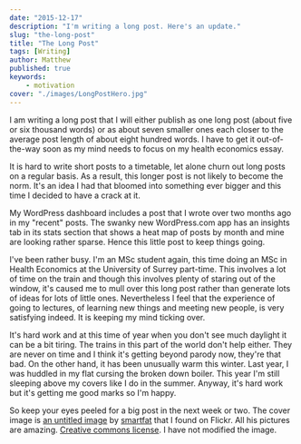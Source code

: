 ```yaml
---
date: "2015-12-17"
description: "I'm writing a long post. Here's an update."
slug: "the-long-post" 
title: "The Long Post"
tags: [Writing]
author: Matthew
published: true
keywords:
    - motivation
cover: "./images/LongPostHero.jpg"
---
```


I am writing a long post that I will either publish as one long post (about five or six thousand words) or as about seven smaller ones each closer to the average post length of about eight hundred words. I have to get it out-of-the-way soon as my mind needs to focus on my health economics essay.

It is hard to write short posts to a timetable, let alone churn out long posts on a regular basis. As a result, this longer post is not likely to become the norm. It's an idea I had that bloomed into something ever bigger and this time I decided to have a crack at it.

My WordPress dashboard includes a post that I wrote over two months ago in my "recent" posts. The swanky new WordPress.com app has an insights tab in its stats section that shows a heat map of posts by month and mine are looking rather sparse. Hence this little post to keep things going.

I've been rather busy. I'm an MSc student again, this time doing an MSc in Health Economics at the University of Surrey part-time. This involves a lot of time on the train and though this involves plenty of staring out of the window, it's caused me to mull over this long post rather than generate lots of ideas for lots of little ones. Nevertheless I feel that the experience of going to lectures, of learning new things and meeting new people, is very satisfying indeed. It is keeping my mind ticking over.

It's hard work and at this time of year when you don't see much daylight it can be a bit tiring. The trains in this part of the world don't help either. They are never on time and I think it's getting beyond parody now, they're that bad. On the other hand, it has been unusually warm this winter. Last year, I was huddled in my flat cursing the broken down boiler. This year I'm still sleeping above my covers like I do in the summer. Anyway, it's hard work but it's getting me good marks so I'm happy.

So keep your eyes peeled for a big post in the next week or two. The cover image is [an untitled image](https://flic.kr/p/eCBWcW) by [smartfat](https://www.flickr.com/photos/smartfat/) that I found on Flickr. All his pictures are amazing. [Creative commons license](https://creativecommons.org/licenses/by-nc/2.0/). I have not modified the image.
